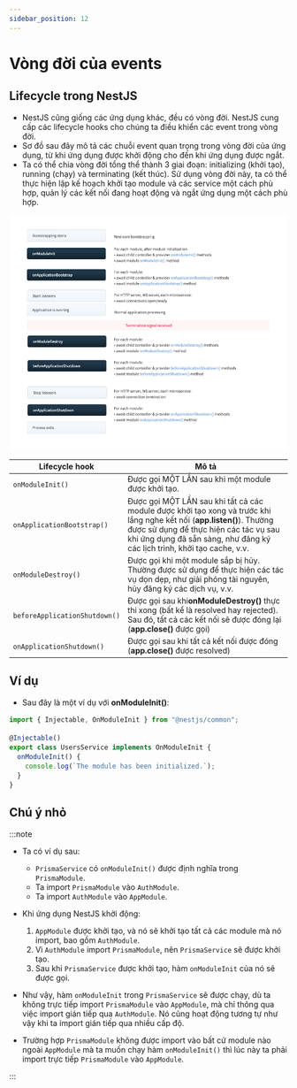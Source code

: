 ```yaml
---
sidebar_position: 12
---
```


# Vòng đời của events

## Lifecycle trong NestJS

- NestJS cũng giống các ứng dụng khác, đều có vòng đời. NestJS cung cấp các lifecycle hooks cho chúng ta điều khiển các event trong vòng đời.
- Sơ đồ sau đây mô tả các chuỗi event quan trọng trong vòng đời của ứng dụng, từ khi ứng dụng được khởi động cho đến khi ứng dụng được ngắt.
- Ta có thể chia vòng đời tổng thể thành 3 giai đoạn: initializing (khởi tạo), running (chạy) và terminating (kết thúc). Sử dụng vòng đời này, ta có thể thực hiện lập kế hoạch khởi tạo module và các service một cách phù hợp, quản lý các kết nối đang hoạt động và ngắt ứng dụng một cách phù hợp.

![1718291885188](image/lifecycle-events/1718291885188.png)

| Lifecycle hook                | Mô tả                                                                                                                                                                                                                                       |
| ----------------------------- | ------------------------------------------------------------------------------------------------------------------------------------------------------------------------------------------------------------------------------------------- |
| `onModuleInit()`              | Được gọi MỘT LẦN sau khi một module được khởi tạo.                                                                                                                                                                                          |
| `onApplicationBootstrap()`    | Được gọi MỘT LẦN sau khi tất cả các module được khởi tạo xong và trước khi lắng nghe kết nối (**app.listen()**). Thường được sử dụng để thực hiện các tác vụ sau khi ứng dụng đã sẵn sàng, như đăng ký các lịch trình, khởi tạo cache, v.v. |
| `onModuleDestroy()`           | Được gọi khi một module sắp bị hủy. Thường được sử dụng để thực hiện các tác vụ dọn dẹp, như giải phóng tài nguyên, hủy đăng ký các dịch vụ, v.v.                                                                                           |
| `beforeApplicationShutdown()` | Được gọi sau khi**onModuleDestroy()** thực thi xong (bất kể là resolved hay rejected). Sau đó, tất cả các kết nối sẽ được đóng lại (**app.close()** được gọi)                                                                               |
| `onApplicationShutdown()`     | Được gọi sau khi tất cả kết nối được đóng (**app.close()** được resolved)                                                                                                                                                                   |

## Ví dụ

- Sau đây là một ví dụ với **onModuleInit()**:

```ts title="users.service.ts"
import { Injectable, OnModuleInit } from "@nestjs/common";

@Injectable()
export class UsersService implements OnModuleInit {
  onModuleInit() {
    console.log(`The module has been initialized.`);
  }
}
```

## Chú ý nhỏ

:::note

- Ta có ví dụ sau:

  - `PrismaService` có `onModuleInit()` được định nghĩa trong `PrismaModule`.
  - Ta import `PrismaModule` vào `AuthModule`.
  - Ta import `AuthModule` vào `AppModule`.

- Khi ứng dụng NestJS khởi động:

  1. `AppModule` được khởi tạo, và nó sẽ khởi tạo tất cả các module mà nó import, bao gồm `AuthModule`.
  2. Vì `AuthModule` import `PrismaModule`, nên `PrismaService` sẽ được khởi tạo.
  3. Sau khi `PrismaService` được khởi tạo, hàm `onModuleInit` của nó sẽ được gọi.

- Như vậy, hàm `onModuleInit` trong `PrismaService` sẽ được chạy, dù ta không trực tiếp import `PrismaModule` vào `AppModule`, mà chỉ thông qua việc import gián tiếp qua `AuthModule`. Nó cũng hoạt động tương tự như vậy khi ta import gián tiếp qua nhiều cấp độ.

- Trường hợp `PrismaModule` không được import vào bất cứ module nào ngoài `AppModule` mà ta muốn chạy hàm `onModuleInit()` thì lúc này ta phải import trực tiếp `PrismaModule` vào `AppModule`.

:::
